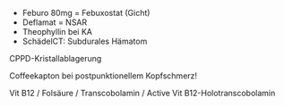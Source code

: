 - Feburo 80mg = Febuxostat (Gicht)
- Deflamat = NSAR
- Theophyllin bei KA
- SchädelCT: Subdurales Hämatom


 CPPD-Kristallablagerung

Coffeekapton bei postpunktionellem Kopfschmerz!

Vit B12 / Folsäure / Transcobolamin / Active Vit B12-Holotranscobolamin
